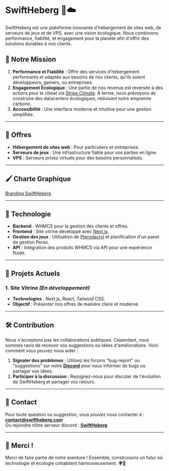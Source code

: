 # SwiftHeberg 🌿☁️

SwiftHeberg est une plateforme innovante d'hébergement de sites web, de serveurs de jeux et de VPS, avec une vision écologique. Nous combinons performance, fiabilité, et engagement pour la planète afin d'offrir des solutions durables à nos clients.

## 🌟 Notre Mission

1. **Performance et Fiabilité** : Offrir des services d'hébergement performants et adaptés aux besoins de nos clients, qu'ils soient développeurs, gamers, ou entreprises.
2. **Engagement Écologique** : Une partie de nos revenus est reversée à des actions pour le climat via [Stripe Climate](https://stripe.com/climate). À terme, nous prévoyons de construire des datacenters écologiques, réduisant notre empreinte carbone.
3. **Accessibilité** : Une interface moderne et intuitive pour une gestion simplifiée.

---

## 🚀 Offres

- **Hébergement de sites web** : Pour particuliers et entreprises.
- **Serveurs de jeux** : Une infrastructure fiable pour vos parties en ligne.
- **VPS** : Serveurs privés virtuels pour des besoins personnalisés.

---

## 🖌️ Charte Graphique

[ Branding SwiftHeberg ](https://www.swiftheberg.com/branding)

---

## 🔧 Technologie

- **Backend** : WHMCS pour la gestion des clients et offres.
- **Frontend** : Site vitrine développé avec [Next.js](https://nextjs.org/).
- **Gestion des jeux** : Utilisation de [Pterodactyl](https://pterodactyl.io/) et planification d'un panel de gestion Perso.
- **API** : Intégration des produits WHMCS via API pour une expérience fluide.

---

## 📂 Projets Actuels

### 1. **Site Vitrine** *(En développement)* 
- **Technologies** : Next.js, React, Tailwind CSS.
- **Objectif** : Présenter nos offres de manière claire et moderne.

---

## 🛠️ Contribution

Nous n'acceptons pas les collaborations publiques. Cependant, nous sommes ravis de recevoir vos suggestions ou idées d'améliorations. Voici comment vous pouvez nous aider :  
1. **Signaler des problèmes** : Utilisez les forums "bug-report" ou "suggestions" sur notre **[Discord](https://discord.gg/xhjQ4Xpy73)** pour nous informer de bugs ou partager vos idées.  
2. **Participer à la discussion** : Rejoignez-nous pour discuter de l'évolution de SwiftHeberg et partager vos retours.

---

## 📧 Contact

Pour toute question ou suggestion, vous pouvez nous contacter à : **contact@swiftheberg.com** <br>
Ou rejoindre nôtre serveur discord : **[SwiftHeberg](https://discord.gg/xhjQ4Xpy73)**

---

## 🏅 Merci !

Merci de faire partie de notre aventure ! Ensemble, construisons un futur où technologie et écologie cohabitent harmonieusement. 🌍💚
